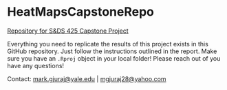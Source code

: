 # HeatMapsCapstoneRepo
<u> Repository for S&amp;DS 425 Capstone Project </u>

Everything you need to replicate the results of this project exists in this GitHub repository. Just follow the instructions outlined in the report. Make sure you have an `.Rproj` object in your local folder! Please reach out of you have any questions!

Contact:
mark.gjuraj@yale.edu | mgjuraj28@yahoo.com
